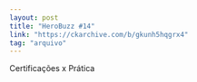 ```yaml
---
layout: post
title: "HeroBuzz #14"
link: "https://ckarchive.com/b/gkunh5hqgrx4"
tag: "arquivo"
---
```

Certificações x Prática

